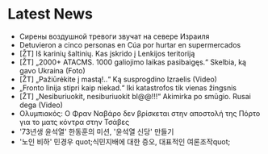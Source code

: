 # Latest News
-  Сирены воздушной тревоги звучат на севере Израиля
-  Detuvieron a cinco personas en Cúa por hurtar en supermercados
-  [ŽT] Iš karinių šaltinių. Kas įskrido į Lenkijos teritoriją
-  [ŽT] „2000+ ATACMS. 1000 galiojimo laikas pasibaigęs.“ Skelbia, ką gavo Ukraina (Foto)
-  [ŽT] „Pažiūrėkite į mastą!..“ Ką susprogdino Izraelis (Video)
-  „Fronto linija stipri kaip niekad.“ Iki katastrofos tik vienas žingsnis
-  [ŽT] „Nesiburiuokit, nesiburiuokit bl@@!!!“ Akimirka po smūgio. Rusai dega (Video)
-  Ολυμπιακός: Ο Φραν Ναβάρο δεν βρίσκεται στην αποστολή της Πόρτο για το ματς κόντρα στην Τσάβες
-  '73년생 윤석열' 한동훈의 미션, '윤석열 신당' 만들기
-  '노인 비하' 민경우 quot;식민지배에 대한 증오, 대표적인 여론조작quot;
